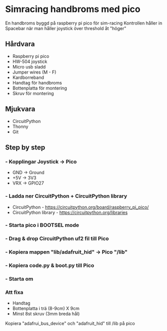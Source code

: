 # Simracing handbroms med pico
En handbroms byggd på raspberry pi pico för sim-racing
Kontrollen håller in Spacebar när man håller joystick över threshold åt "höger"

## Hårdvara
* Raspberry pi pico
* HW-504 joystick
* Micro usb sladd
* Jumper wires (M - F)
* Kardborreband
* Handtag för handbroms
* Bottenplatta för montering
* Skruv för montering


## Mjukvara
* CircuitPython
* Thonny
* Git


## Step by step
### - Kopplingar Joystick -> Pico
* GND -> Ground
* +5V -> 3V3
* VRX -> GPIO27
### - Ladda ner CircuitPython + CircuitPython library
* CircuitPython - https://circuitpython.org/board/raspberry_pi_pico/
* CircuitPython library - https://circuitpython.org/libraries
### - Starta pico i BOOTSEL mode
### - Drag & drop CircuitPython uf2 fil till Pico
### - Kopiera mappen "lib/adafruit_hid" -> Pico "/lib"
### - Kopiera code.py & boot.py till Pico
### - Starta om

### Att fixa
* Handtag
* Bottenplatta i trä (8-9cm) X 9cm
* Minst 8st skruv (3mm breda hål)



Kopiera "adafrui_bus_device" och "adafruit_hid" till /lib på pico

